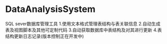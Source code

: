 ﻿DataAnalysisSystem
==================

SQL sever数据库管理工具
1.使用文本格式管理表结构与表关联信息
2.自动生成表及视图脚本及其他可定制代码
3.自动获取数据库中表结构及对其进行更新
4.表结构更新日志记录(版本控制正在开发中)
